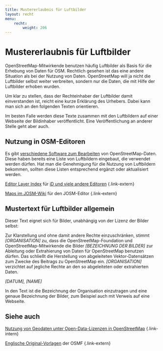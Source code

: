 ```yaml
---
title: Mustererlaubnis für Luftbilder
layout: recht
menu:
    recht:
        weight: 206
---
```


# Mustererlaubnis für Luftbilder

OpenStreetMap-Mitwirkende benutzen häufig Luftbilder als Basis für die Erhebung
von Daten für OSM. Rechtlich gesehen ist das eine andere Situation als bei der
Nutzung von Daten. OpenStreetMap will ja nicht die Luftbilder selbst weiter
verbreiten, sondern nur die Daten, die mit Hilfe der Luftbilder erhoben wurden.

Um klar zu stellen, dass der Rechteinhaber der Luftbilder damit einverstanden
ist, reicht eine kurze Erklärung des Urhebers. Dabei kann man sich an den
folgenden Texten orientieren.

Im besten Falle werden diese Texte zusammen mit den Luftbildern auf einer
Webseite der Bildinhaber veröffentlicht. Eine Veröffentlichung an anderer
Stelle geht aber auch.

## Nutzung in OSM-Editoren

Es gibt [verschiedene Software zum Bearbeiten](/beitragen/editoren/) von
OpenStreetMap-Daten. Diese haben bereits eine Liste von Luftbildern eingebaut,
die verwendet werden dürfen. Hat man die Genehmigung für die Nutzung von
Luftbildern bekommen, sollten diese Listen entsprechend ergänzt oder
aktualisiert werden.

[Editor Layer Index](https://github.com/osmlab/editor-layer-index) für [iD und viele andere Editoren](https://wiki.openstreetmap.org/wiki/Editor_Layer_Index)
{.link-extern}

[Maps im JOSM-Wiki](https://josm.openstreetmap.de/wiki/Maps) für den JOSM-Editor
{.link-extern}

## Mustertext für Luftbilder allgemein

Dieser Text eignet sich für Bilder, unabhängig von der Lizenz der Bilder
selbst:

<div class="waiver-template">

Zur Klarstellung und ohne damit andere Rechte einzuschränken, stimmt
<var>[ORGANISATION]</var> zu, dass die OpenStreetMap-Foundation und
OpenStreetMap-Mitwirkende die Bilder <var>[BEZEICHNUNG DER BILDER]</var> zur
Ableitung oder Extrahierung von Daten für OpenStreetMap benutzen dürfen. Das
schließt die Herstellung von abgeleiteten Vektor-Datensätzen zum Zwecke des
Beitrags zu OpenStreetMap ein. <var>[ORGANISATION]</var> verzichtet auf jegliche
Rechte an den so abgeleiteten oder extrahierten Daten.

<var>[DATUM], [NAME]</var>

</div>

In den Text ist die Bezeichnung der Organisation einzutragen und eine genaue
Bezeichnung der Bilder, zum Beispiel auch mit Verweis auf eine Webseite.

## Siehe auch

[Nutzung von Geodaten unter Open-Data-Lizenzen in OpenStreetMap](/beitragen/recht/nutzung-von-open-data/)
{.link-intern}

[Englische Original-Vorlagen](https://osmfoundation.org/wiki/Licence/Waiver_and_Permission_Templates/Template_text_for_aerial_imagery_waivers) der OSMF
{.link-extern}

